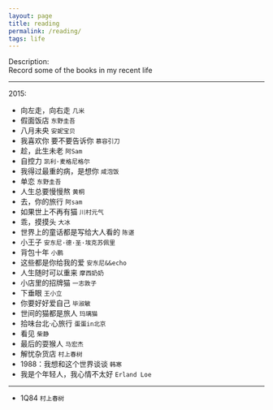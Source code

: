 ```yaml
---
layout: page
title: reading
permalink: /reading/
tags: life
---
```


Description:    
Record some of the books in my recent life    

<hr>
2015:   
 
* 向左走，向右走 `几米`    
* 假面饭店 `东野圭吾`   
* 八月未央 `安妮宝贝`    
* 我喜欢你 要不要告诉你 `慕容引刀`    
* 趁，此生未老 `阿Sam`    
* 自控力 `凯利·麦格尼格尔`    
* 我得过最重的病，是想你 `咸泡饭`   
* 单恋 `东野圭吾`   
* 人生总要慢慢熬 `黄桐`   
* 去，你的旅行 `阿sam`   
* 如果世上不再有猫 `川村元气`   
* 乖，摸摸头 `大冰`   
* 世界上的童话都是写给大人看的 `陈谌`   
* 小王子 `安东尼·德·圣·埃克苏佩里`   
* 背包十年 `小鹏`   
* 这些都是你给我的爱 `安东尼&&echo`   
* 人生随时可以重来 `摩西奶奶`   
* 小店里的招牌猫 `一志敦子`   
* 下垂眼 `王小立`   
* 你要好好爱自己 `毕淑敏`   
* 世间的猫都是旅人 `玛璃猫`   
* 拾味台北·心旅行 `蛋蛋in北京`   
* 看见 `柴静`   
* 最后的耍猴人 `马宏杰`   
* 解忧杂货店 `村上春树`   
* 1988：我想和这个世界谈谈 `韩寒`   
* 我是个年轻人，我心情不太好 `Erland Loe`   

<hr>

* 1Q84 `村上春树`   

<br>
